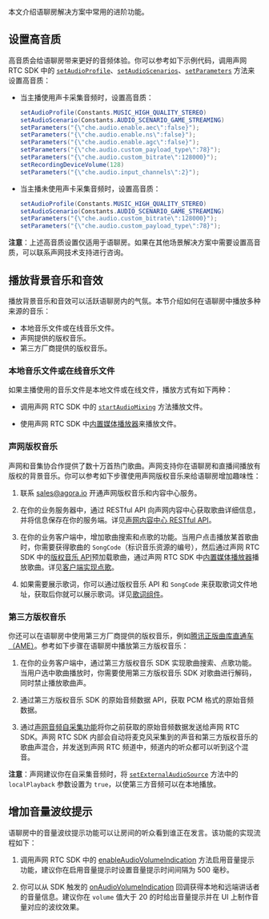 本文介绍语聊房解决方案中常用的进阶功能。

## 设置高音质

高音质会给语聊房带来更好的音频体验。你可以参考如下示例代码，调用声网 RTC SDK 中的 [`setAudioProfile`](https://docportal.shengwang.cn/cn/live-streaming-premium-4.x/API%20Reference/java_ng/API/toc_audio_process.html#api_irtcengine_setaudioprofile2)、[`setAudioScenarios`](https://docportal.shengwang.cn/cn/live-streaming-premium-4.x/API%20Reference/java_ng/API/toc_audio_process.html#api_irtcengine_setaudioscenario)、[`setParameters`](https://docportal.shengwang.cn/cn/live-streaming-premium-4.x/API%20Reference/java_ng/API/toc_network.html#api_irtcengine_setparameters) 方法来设置高音质：

- 当主播使用声卡采集音频时，设置高音质：

  ```java
  setAudioProfile(Constants.MUSIC_HIGH_QUALITY_STEREO)
  setAudioScenario(Constants.AUDIO_SCENARIO_GAME_STREAMING)
  setParameters("{\"che.audio.enable.aec\":false}");
  setParameters("{\"che.audio.enable.ns\":false}");
  setParameters("{\"che.audio.enable.agc\":false}");
  setParameters("{\"che.audio.custom_payload_type\":78}");
  setParameters("{\"che.audio.custom_bitrate\":128000}");
  setRecordingDeviceVolume(128)
  setParameters("{\"che.audio.input_channels\":2}");
  ```

- 当主播未使用声卡采集音频时，设置高音质：

  ```java
  setAudioProfile(Constants.MUSIC_HIGH_QUALITY_STEREO)
  setAudioScenario(Constants.AUDIO_SCENARIO_GAME_STREAMING)
  setParameters("{\"che.audio.custom_bitrate\":128000}");
  setParameters("{\"che.audio.custom_payload_type\":78}");
  ```

**注意**：上述高音质设置仅适用于语聊房。如果在其他场景解决方案中需要设置高音质，可以联系声网技术支持进行咨询。

## 播放背景音乐和音效

播放背景音乐和音效可以活跃语聊房内的气氛。本节介绍如何在语聊房中播放多种来源的音乐：

- 本地音乐文件或在线音乐文件。
- 声网提供的版权音乐。
- 第三方厂商提供的版权音乐。

### 本地音乐文件或在线音乐文件

如果主播使用的音乐文件是本地文件或在线文件，播放方式有如下两种：

- 调用声网 RTC SDK 中的 [`startAudioMixing`](https://docportal.shengwang.cn/cn/live-streaming-premium-4.x/API%20Reference/java_ng/API/toc_audio_process.html#api_irtcengine_startaudiomixing) 方法播放文件。

- 使用声网 RTC SDK 中[内置媒体播放器](https://docportal.shengwang.cn/cn/live-streaming-premium-4.x/API%20Reference/java_ng/API/toc_mediaplayer.html)来播放文件。

### 声网版权音乐

声网和音集协合作提供了数十万首热门歌曲。声网支持你在语聊房和直播间播放有版权的背景音乐。你可以参考如下步骤使用声网版权音乐来给语聊房增加趣味性：

1. 联系 sales@agora.io 开通声网版权音乐和内容中心服务。

2. 在你的业务服务器中，通过 RESTful API 向声网内容中心获取歌曲详细信息，并将信息保存在你的服务端。详见[声网内容中心 RESTful API](https://docportal.shengwang.cn/cn/online-ktv/ktv_song_rest?platform=All%20Platforms)。

3. 在你的业务客户端中，增加歌曲搜索和点歌的功能。当用户点击播放某首歌曲时，你需要获得歌曲的 `SongCode`（标识音乐资源的编号），然后通过声网 RTC SDK 中的[版权音乐 API](https://docportal.shengwang.cn/cn/live-streaming-premium-4.x/API%20Reference/java_ng/API/toc_drm.html)预加载歌曲，通过声网 RTC SDK 中[内置媒体播放器](https://docportal.shengwang.cn/cn/live-streaming-premium-4.x/API%20Reference/java_ng/API/toc_mediaplayer.html)播放歌曲。详见[客户端实现点歌](https://docportal.shengwang.cn/cn/online-ktv/ktv_integration_android?platform=Android)。

4. 如果需要展示歌词，你可以通过版权音乐 API 和 `SongCode` 来获取歌词文件地址，获取后你就可以展示歌词。详见[歌词组件](https://docportal.shengwang.cn/cn/online-ktv/ktv_karaoke_view_android?platform=Android)。


### 第三方版权音乐

你还可以在语聊房中使用第三方厂商提供的版权音乐，例如[腾讯正版曲库直通车（AME）](https://cloud.tencent.com/product/ame)。参考如下步骤在语聊房中播放第三方版权音乐：

1. 在你的业务客户端中，通过第三方版权音乐 SDK 实现歌曲搜索、点歌功能。当用户选中歌曲播放时，你需要使用第三方版权音乐 SDK 对歌曲进行解码，同时禁止播放歌曲声。

2. 通过第三方版权音乐 SDK 的原始音频数据 API，获取 PCM 格式的原始音频数据。

3. 通过[声网音频自采集功能](https://docportal.shengwang.cn/cn/live-streaming-premium-4.x/custom_audio_src_android_ng?platform=Android)将你之前获取的原始音频数据发送给声网 RTC SDK。声网 RTC SDK 内部会自动将麦克风采集到的声音和第三方版权音乐的歌曲声混合，并发送到声网 RTC 频道中，频道内的听众都可以听到这个混音。

**注意**：声网建议你在自采集音频时，将 [`setExternalAudioSource`](https://docportal.shengwang.cn/cn/live-streaming-premium-4.x/API%20Reference/java_ng/API/toc_audio_process.html#api_imediaengine_setexternalaudiosource2) 方法中的 `localPlayback` 参数设置为 `true`，以使第三方音频可以在本地播放。


## 增加音量波纹提示

语聊房中的音量波纹提示功能可以让房间的听众看到谁正在发言。该功能的实现流程如下：

1. 调用声网 RTC SDK 中的 [enableAudioVolumeIndication](https://docportal.shengwang.cn/cn/live-streaming-premium-4.x/API%20Reference/java_ng/API/toc_audio_process.html#api_irtcengine_enableaudiovolumeindication) 方法启用音量提示功能，建议你在启用音量提示时设置音量提示时间间隔为 500 毫秒。

2. 你可以从 SDK 触发的 [onAudioVolumeIndication](https://docportal.shengwang.cn/cn/live-streaming-premium-4.x/API%20Reference/java_ng/API/toc_audio_process.html#callback_irtcengineeventhandler_onaudiovolumeindication) 回调获得本地和远端讲话者的音量信息。建议你在 `volume` 值大于 20 的时给出音量提示并在 UI 上制作音量对应的波纹效果。


